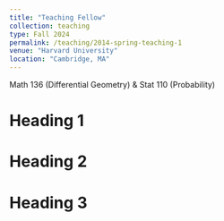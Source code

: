 ```yaml
---
title: "Teaching Fellow"
collection: teaching
type: Fall 2024
permalink: /teaching/2014-spring-teaching-1
venue: "Harvard University"
location: "Cambridge, MA"
---
```


Math 136 (Differential Geometry) & Stat 110 (Probability)

Heading 1
======

Heading 2
======

Heading 3
======
